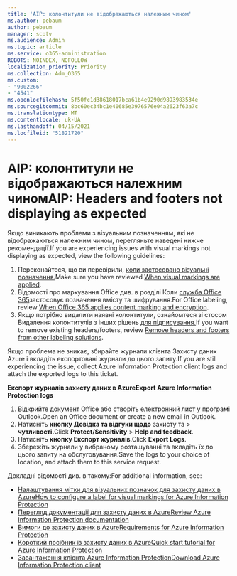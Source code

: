 ```yaml
---
title: 'AIP: колонтитули не відображаються належним чином'
ms.author: pebaum
author: pebaum
manager: scotv
ms.audience: Admin
ms.topic: article
ms.service: o365-administration
ROBOTS: NOINDEX, NOFOLLOW
localization_priority: Priority
ms.collection: Adm_O365
ms.custom:
- "9002266"
- "4541"
ms.openlocfilehash: 5f50fc1d38618017bca61b4e9290d9893983534e
ms.sourcegitcommit: 8bc60ec34bc1e40685e3976576e04a2623f63a7c
ms.translationtype: MT
ms.contentlocale: uk-UA
ms.lasthandoff: 04/15/2021
ms.locfileid: "51821720"
---
```

# <a name="aip-headers-and-footers-not-displaying-as-expected"></a><span data-ttu-id="123b3-102">AIP: колонтитули не відображаються належним чином</span><span class="sxs-lookup"><span data-stu-id="123b3-102">AIP: Headers and footers not displaying as expected</span></span>

<span data-ttu-id="123b3-103">Якщо виникають проблеми з візуальним позначенням, які не відображаються належним чином, перегляньте наведені нижче рекомендації.</span><span class="sxs-lookup"><span data-stu-id="123b3-103">If you are experiencing issues with visual markings not displaying as expected, view the following guidelines:</span></span>

1. <span data-ttu-id="123b3-104">Переконайтеся, що ви перевірили, [коли застосовано візуальні позначення.](https://docs.microsoft.com/azure/information-protection/configure-policy-markings#when-visual-markings-are-applied)</span><span class="sxs-lookup"><span data-stu-id="123b3-104">Make sure you have reviewed [When visual markings are applied](https://docs.microsoft.com/azure/information-protection/configure-policy-markings#when-visual-markings-are-applied).</span></span>
2. <span data-ttu-id="123b3-105">Відомості про маркування Office див. в розділі Коли [служба Office 365](https://docs.microsoft.com/microsoft-365/compliance/sensitivity-labels-office-apps#when-office-apps-apply-content-marking-and-encryption)застосовує позначення вмісту та шифрування.</span><span class="sxs-lookup"><span data-stu-id="123b3-105">For Office labeling, review [When Office 365 applies content marking and encryption](https://docs.microsoft.com/microsoft-365/compliance/sensitivity-labels-office-apps#when-office-apps-apply-content-marking-and-encryption).</span></span>
3. <span data-ttu-id="123b3-106">Якщо потрібно видалити наявні колонтитули, ознайомтеся зі стосом Видалення колонтитулів з інших рішень [для підписування.](https://docs.microsoft.com/azure/information-protection/rms-client/client-admin-guide-customizations#remove-headers-and-footers-from-other-labeling-solutions)</span><span class="sxs-lookup"><span data-stu-id="123b3-106">If you want to remove existing headers/footers, review [Remove headers and footers from other labeling solutions](https://docs.microsoft.com/azure/information-protection/rms-client/client-admin-guide-customizations#remove-headers-and-footers-from-other-labeling-solutions).</span></span>

<span data-ttu-id="123b3-107">Якщо проблема не зникає, збирайте журнали клієнта Захисту даних Azure і вкладіть експортовані журнали до цього запиту.</span><span class="sxs-lookup"><span data-stu-id="123b3-107">If you are still experiencing the issue, collect Azure Information Protection client logs and attach the exported logs to this ticket.</span></span>

<span data-ttu-id="123b3-108">**Експорт журналів захисту даних в Azure**</span><span class="sxs-lookup"><span data-stu-id="123b3-108">**Export Azure Information Protection logs**</span></span>

1. <span data-ttu-id="123b3-109">Відкрийте документ Office або створіть електронний лист у програмі Outlook.</span><span class="sxs-lookup"><span data-stu-id="123b3-109">Open an Office document or create a new email in Outlook.</span></span>
2. <span data-ttu-id="123b3-110">Натисніть **кнопку Довідка та відгуки щодо** захисту та  >  **чутливості.**</span><span class="sxs-lookup"><span data-stu-id="123b3-110">Click **Protect/Sensitivity** > **Help and feedback**.</span></span>
3. <span data-ttu-id="123b3-111">Натисніть **кнопку Експорт журналів**.</span><span class="sxs-lookup"><span data-stu-id="123b3-111">Click **Export Logs**.</span></span>
4. <span data-ttu-id="123b3-112">Збережіть журнали у вибраному розташуванні та вкладіть їх до цього запиту на обслуговування.</span><span class="sxs-lookup"><span data-stu-id="123b3-112">Save the logs to your choice of location, and attach them to this service request.</span></span>

<span data-ttu-id="123b3-113">Докладні відомості див. в такому:</span><span class="sxs-lookup"><span data-stu-id="123b3-113">For additional information, see:</span></span>

- [<span data-ttu-id="123b3-114">Налаштування мітки для візуальних позначок для захисту даних в Azure</span><span class="sxs-lookup"><span data-stu-id="123b3-114">How to configure a label for visual markings for Azure Information Protection</span></span>](https://docs.microsoft.com/azure/information-protection/configure-policy-markings)
- [<span data-ttu-id="123b3-115">Перегляд документації для захисту даних в Azure</span><span class="sxs-lookup"><span data-stu-id="123b3-115">Review Azure Information Protection documentation</span></span>](https://docs.microsoft.com/azure/information-protection/what-is-information-protection)
- [<span data-ttu-id="123b3-116">Вимоги до захисту даних в Azure</span><span class="sxs-lookup"><span data-stu-id="123b3-116">Requirements for Azure Information Protection</span></span>](https://docs.microsoft.com/azure/information-protection/get-started/requirements)
- [<span data-ttu-id="123b3-117">Короткий посібник із захисту даних в Azure</span><span class="sxs-lookup"><span data-stu-id="123b3-117">Quick start tutorial for Azure Information Protection</span></span>](https://docs.microsoft.com/azure/information-protection/get-started/infoprotect-quick-start-tutorial)
- [<span data-ttu-id="123b3-118">Завантаження клієнта Azure Information Protection</span><span class="sxs-lookup"><span data-stu-id="123b3-118">Download Azure Information Protection client</span></span>](https://www.microsoft.com/download/details.aspx?id=53018)
